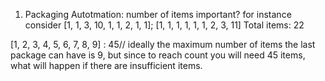 1. Packaging Autotmation: number of items important? for instance consider [1, 1, 3, 10, 1, 1, 2, 1, 1];
[1, 1, 1, 1, 1, 1, 2, 3, 11]
Total items: 22

[1, 2, 3, 4, 5, 6, 7, 8, 9]  : 45// ideally the maximum number of items the last package can have is 9, but since to reach count you will need 45 items, what will happen if there are insufficient items.
